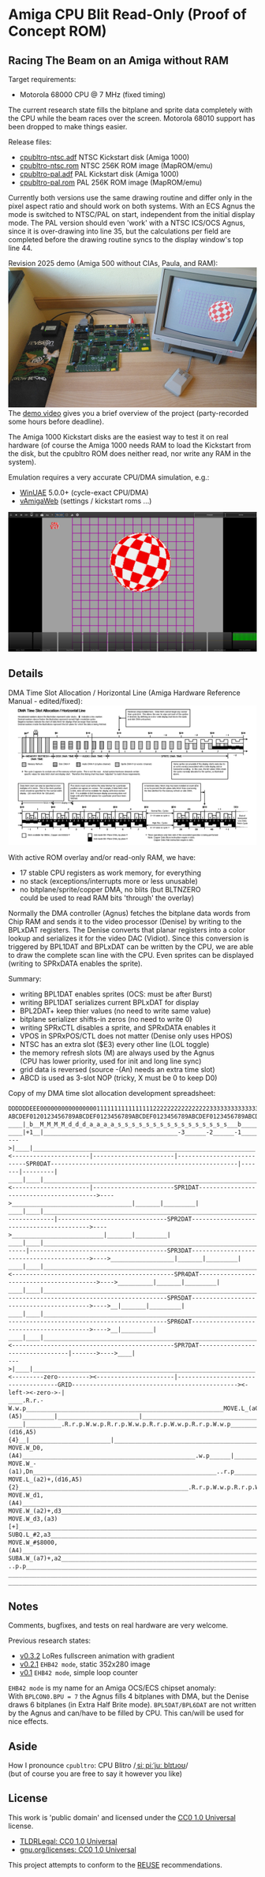 Amiga CPU Blit Read-Only (Proof of Concept ROM)
===============================================

Racing The Beam on an Amiga without RAM
---------------------------------------

Target requirements:  
  - Motorola 68000 CPU @ 7 MHz (fixed timing)

The current research state fills the bitplane and sprite data
completely with the CPU while the beam races over the screen.
Motorola 68010 support has been dropped to make things easier.

Release files:  
  - [cpubltro-ntsc.adf](cpubltro-ntsc.adf) NTSC Kickstart disk (Amiga 1000)
  - [cpubltro-ntsc.rom](cpubltro-ntsc.rom) NTSC 256K ROM image (MapROM/emu)
  - [cpubltro-pal.adf](cpubltro-pal.adf) PAL Kickstart disk (Amiga 1000)
  - [cpubltro-pal.rom](cpubltro-pal.rom) PAL 256K ROM image (MapROM/emu)

Currently both versions use the same drawing routine and differ only in the
pixel aspect ratio and should work on both systems. With an ECS Agnus the mode
is switched to NTSC/PAL on start, independent from the initial display mode.
The PAL version should even 'work' with a NTSC ICS/OCS Agnus, since it is
over-drawing into line 35, but the calculations per field are completed
before the drawing routine syncs to the display window's top line 44.

Revision 2025 demo (Amiga 500 without CIAs, Paula, and RAM):  
![Revision 2025 demo board](README.jpg)
The [demo video](https://youtu.be/hyXcdH1qwew?feature=shared) gives you a
brief overview of the project (party-recorded some hours before deadline).

The Amiga 1000 Kickstart disks are the easiest way to test it on real hardware
(of course the Amiga 1000 needs RAM to load the Kickstart from the disk,
but the cpubltro ROM does neither read, nor write any RAM in the system).

Emulation requires a very accurate CPU/DMA simulation, e.g.:  
  - [WinUAE](https://www.winuae.net/download/) 5.0.0+ (cycle-exact CPU/DMA)
  - [vAmigaWeb](https://vamigaweb.github.io/) (settings / kickstart roms ...)

![vAmigaWeb with activity monitor](images/doc/vamigaweb.jpg)



Details
-------

DMA Time Slot Allocation / Horizontal Line
(Amiga Hardware Reference Manual - edited/fixed):  
![DMA Time Slot Allocation / Horizontal Line](dmasloth.png)

With active ROM overlay and/or read-only RAM, we have:  
  - 17 stable CPU registers as work memory, for everything
  - no stack (exceptions/interrupts more or less unusable)
  - no bitplane/sprite/copper DMA, no blits (but BLTNZERO  
    could be used to read RAM bits 'through' the overlay)

Normally the DMA controller (Agnus) fetches the bitplane data words
from Chip RAM and sends it to the video processor (Denise) by writing
to the BPLxDAT registers. The Denise converts that planar registers into
a color lookup and serializes it for the video DAC (Vidiot).
Since this conversion is triggered by BPL1DAT and BPLxDAT can be written
by the CPU, we are able to draw the complete scan line with the CPU.
Even sprites can be displayed (writing to SPRxDATA enables the sprite).

Summary:  
  - writing BPL1DAT enables sprites (OCS: must be after Burst)
  - writing BPL1DAT serializes current BPLxDAT for display
  - BPL2DAT+ keep thier values (no need to write same value)
  - bitplane serializer shifts-in zeros (no need to write 0)
  - writing SPRxCTL disables a sprite, and SPRxDATA enables it
  - VPOS in SPRxPOS/CTL does not matter (Denise only uses HPOS)
  - NTSC has an extra slot ($E3) every other line (LOL toggle)
  - the memory refresh slots (M) are always used by the Agnus  
    (CPU has lower priority, used for init and long line sync)
  - grid data is reversed (source -(An) needs an extra time slot)
  - ABCD is used as 3-slot NOP (tricky, X must be 0 to keep D0)

Copy of my DMA time slot allocation development spreadsheet:  
```
DDDDDDEEE0000000000000000111111111111111122222222222222223333333333333333444444444444444455555555555555556666666666666666777777777777777788888888888888889999999999999999AAAAAAAAAAAAAAAABBBBBBBBBBBBBBBBCCCCCCCCCCCCCCCCDDDDDDDDDD|
ABCDEF0120123456789ABCDEF0123456789ABCDEF0123456789ABCDEF0123456789ABCDEF0123456789ABCDEF0123456789ABCDEF0123456789ABCDEF0123456789ABCDEF0123456789ABCDEF0123456789ABCDEF0123456789ABCDEF0123456789ABCDEF0123456789ABCDEF0123456789|
____|_b__M_M_M_M_d_d_d_a_a_a_a_s_s_s_s_s_s_s_s_s_s_s_s_s_s_s_s___b_______b_______b_______b_______b_______b_______b_______b_______b_______b_______b_______b_______b_______b_______b_______b_______b_______b_______b_______b_______b_|
____|+1__|______________________________________-3______-2______-1_______1_______2_______3_______4_______5_______6_______7_______8_______9______10______11______12______13______14______15______16______17______18______19______20_|
--->|____|_______________________________________________________________|<----------------------|-----------------------|---------------------------SPR0DAT-----------------------------------------------------|-------|---------|
____|____|_______________________________________________________________|<----------------------|-----------------------SPR1DAT----------------------------------------->---->__________________________________|_______|_________|
____|____|_______________________________________________________________|________<--------------|-------------------------------SPR2DAT----------------------------------------->---->__________________________|_______|_________|
____|____|_______________________________________________________________|________________<------|---------------------------------------SPR3DAT----------------------------------------->---->__________________|_______|_________|
____|____|_______________________________________________________________|_______________________|<----------------------------------------------SPR4DAT----------------------------------------->---->__________|_______|_________|
____|____|_______________________________________________________________|_______________________|________<----------------------------------------------SPR5DAT----------------------------------------->---->__|_______|_________|
____|____|_______________________________________________________________|_______________________|________________<----------------------------------------------SPR6DAT----------------------------------------->---->__|_________|
____|____|_______________________________________________________________|_______________________|_______________________|<----------------------------------------------SPR7DAT---------------------------------|------->---->____|
--->|____|_______________________________________________________________|<---------zero---------><----------------------|------------------------------------GRID-----------------------------------------------><-left-><-zero->-|
____.R.r.-W.w.p________________________________________________________MOVE.L_(a0)+,(A5)_________|_______________________|_______________________________________________________________________________________|_______|_________|
____|__________.R.r.p.W.w.p.R.r.p.W.w.p.R.r.p.W.w.p.R.r.p.W.w.p________MOVE.L_(a2)+,(d16,A5){4}__|_______________________|_______________________________________________________________________________________|_______|_________|
MOVE.W_D0,(A4)_________________________________________________.w.p______|_______________________|_______________________|_______________________________________________________________________________________|_______|_________|
MOVE.W_-(a1),Dn____________________________________________________..r.p_________________________|________________________\______________________________________________________________________________________|_______|_________|
MOVE.L_(a2)+,(d16,A5){2}________________________________________________.R.r.p.W.w.p.R.r.p.W.w.p_|_________________________\_____________________________________________________________________________________|_______|_________|
MOVE.W_d1,(A4)__________________________________________________________________________________.w.p____.w.p____.w.p____.w.p\___.w.p____.w.p####.w.p####.w.p####.w.p####.w.p####.w.p####.w.p####.w.p####.w.p##___|_______|_________|
MOVE.W_(a2)+,d3_____________________________________________________________________________________.r.p____________.r.p_____\___________________________________________________________________________________|_______|_________|
MOVE.W_d3,(a3)[+]___________________________________________________________________________________________.w.p____________.w.p_________________________________________________________________________________|_______|_________|
SUBQ.L_#2,a3________________________________________________________________________________________________________________________.p.._________________________________________________________________________|_______|_________|
MOVE.W_#$8000,(A4)____________________________________________________________________________________________________________________________________________________________________________________________.p.w.p#########______|
SUBA.W_(a7)+,a2______________________________________________________________________________________________________________________________________________________________________________________________________________.r.p..|
..p.p__________________________________________________________________DBF_d7______________________________________________________________________________________________________________________________________________________|
___________________________________________________________________________________________________________________________________________________________________________________________________________________________________|
___________________________________________________________________________________________________________________________________________________________________________________________________________________________________|
```


Notes
-----

Comments, bugfixes, and tests on real hardware are very welcome.

Previous research states:  
  - [v0.3.2](https://github.com/nicodex/amiga-ocs-cpubltro/tree/v0.3.2)
    LoRes fullscreen animation with gradient
  - [v0.2.1](https://github.com/nicodex/amiga-ocs-cpubltro/tree/v0.2.1)
    `EHB42 mode`, static 352x280 image
  - [v0.1](https://github.com/nicodex/amiga-ocs-cpubltro/tree/v0.1)
    `EHB42 mode`, simple loop counter

`EHB42 mode` is my name for an Amiga OCS/ECS chipset anomaly:  
With `BPLCON0.BPU = 7` the Agnus fills 4 bitplanes with DMA,
but the Denise draws 6 bitplanes (in Extra Half Brite mode).
`BPL5DAT/BPL6DAT` are not written by the Agnus and can/have
to be filled by CPU. This can/will be used for nice effects.


Aside
-----

How I pronounce `cpubltro`: CPU Blitro /[ˌsiːˌpiːˈjuː blɪtɹoʊ](https://ipa-reader.com/?text=%CB%8Csi%CB%90%CB%8Cpi%CB%90%CB%88ju%CB%90%20bl%C9%AAt%C9%B9o%CA%8A&voice=Brian)/  
(but of course you are free to say it however you like)

License
-------

This work is 'public domain' and licensed under the [CC0 1.0 Universal](LICENSES/CC0-1.0.txt) license.

- [TLDRLegal: CC0 1.0 Universal](https://www.tldrlegal.com/license/creative-commons-cc0-1-0-universal)
- [gnu.org/licenses: CC0 1.0 Universal](https://www.gnu.org/licenses/license-list.html#CC0)

This project attempts to conform to the [REUSE](https://reuse.software/) recommendations.


